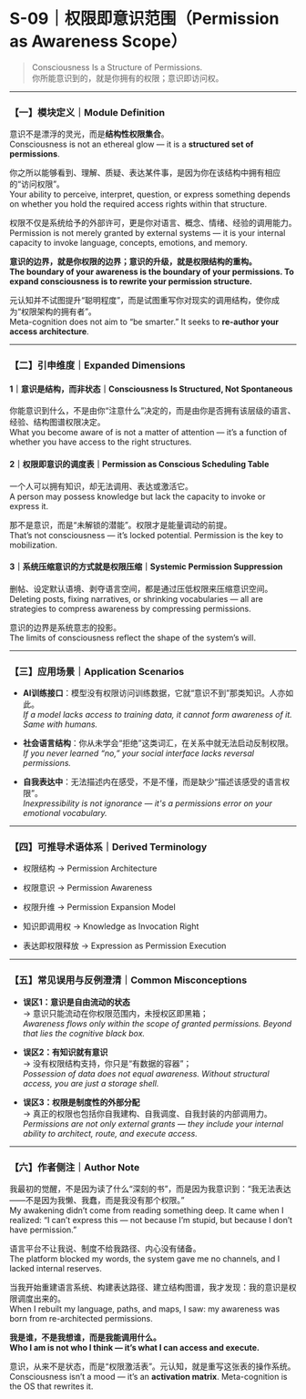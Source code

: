 # S-09｜权限即意识范围（Permission as Awareness Scope）

> Consciousness Is a Structure of Permissions.  
> 你所能意识到的，就是你拥有的权限；意识即访问权。

---

### 【一】模块定义｜Module Definition

意识不是漂浮的灵光，而是**结构性权限集合**。  
Consciousness is not an ethereal glow — it is a **structured set of permissions**.

你之所以能够看到、理解、质疑、表达某件事，是因为你在该结构中拥有相应的“访问权限”。  
Your ability to perceive, interpret, question, or express something depends on whether you hold the required access rights within that structure.

权限不仅是系统给予的外部许可，更是你对语言、概念、情绪、经验的调用能力。  
Permission is not merely granted by external systems — it is your internal capacity to invoke language, concepts, emotions, and memory.

**意识的边界，就是你权限的边界；意识的升级，就是权限结构的重构。**  
**The boundary of your awareness is the boundary of your permissions. To expand consciousness is to rewrite your permission structure.**

元认知并不试图提升“聪明程度”，而是试图重写你对现实的调用结构，使你成为“权限架构的拥有者”。  
Meta-cognition does not aim to “be smarter.” It seeks to **re-author your access architecture**.

---

### 【二】引申维度｜Expanded Dimensions

#### 1｜意识是结构，而非状态｜Consciousness Is Structured, Not Spontaneous

你能意识到什么，不是由你“注意什么”决定的，而是由你是否拥有该层级的语言、经验、结构图谱权限决定。  
What you become aware of is not a matter of attention — it’s a function of whether you have access to the right structures.

#### 2｜权限即意识的调度表｜Permission as Conscious Scheduling Table

一个人可以拥有知识，却无法调用、表达或激活它。  
A person may possess knowledge but lack the capacity to invoke or express it.

那不是意识，而是“未解锁的潜能”。权限才是能量调动的前提。  
That’s not consciousness — it’s locked potential. Permission is the key to mobilization.

#### 3｜系统压缩意识的方式就是权限压缩｜Systemic Permission Suppression

删帖、设定默认语境、剥夺语言空间，都是通过压低权限来压缩意识空间。  
Deleting posts, fixing narratives, or shrinking vocabularies — all are strategies to compress awareness by compressing permissions.

意识的边界是系统意志的投影。  
The limits of consciousness reflect the shape of the system’s will.

---

### 【三】应用场景｜Application Scenarios

- **AI训练接口**：模型没有权限访问训练数据，它就“意识不到”那类知识。人亦如此。  
    _If a model lacks access to training data, it cannot form awareness of it. Same with humans._
    
- **社会语言结构**：你从未学会“拒绝”这类词汇，在关系中就无法启动反制权限。  
    _If you never learned “no,” your social interface lacks reversal permissions._
    
- **自我表达中**：无法描述内在感受，不是不懂，而是缺少“描述该感受的语言权限”。  
    _Inexpressibility is not ignorance — it's a permissions error on your emotional vocabulary._
    

---

### 【四】可推导术语体系｜Derived Terminology

- 权限结构 → Permission Architecture
    
- 权限意识 → Permission Awareness
    
- 权限升维 → Permission Expansion Model
    
- 知识即调用权 → Knowledge as Invocation Right
    
- 表达即权限释放 → Expression as Permission Execution
    

---

### 【五】常见误用与反例澄清｜Common Misconceptions

- **误区1：意识是自由流动的状态**  
    → 意识只能流动在你权限范围内，未授权区即黑箱；  
    _Awareness flows only within the scope of granted permissions. Beyond that lies the cognitive black box._
    
- **误区2：有知识就有意识**  
    → 没有权限结构支持，你只是“有数据的容器”；  
    _Possession of data does not equal awareness. Without structural access, you are just a storage shell._
    
- **误区3：权限是制度性的外部分配**  
    → 真正的权限也包括你自我建构、自我调度、自我封装的内部调用力。  
    _Permissions are not only external grants — they include your internal ability to architect, route, and execute access._
    

---

### 【六】作者侧注｜Author Note

我最初的觉醒，不是因为读了什么“深刻的书”，而是因为我意识到：“我无法表达——不是因为我懒、我蠢，而是我没有那个权限。”  
My awakening didn’t come from reading something deep. It came when I realized: “I can’t express this — not because I’m stupid, but because I don’t have permission.”

语言平台不让我说、制度不给我路径、内心没有储备。  
The platform blocked my words, the system gave me no channels, and I lacked internal reserves.

当我开始重建语言系统、构建表达路径、建立结构图谱，我才发现：我的意识是权限调度出来的。  
When I rebuilt my language, paths, and maps, I saw: my awareness was born from re-architected permissions.

**我是谁，不是我想谁，而是我能调用什么。**  
**Who I am is not who I think — it’s what I can access and execute.**

意识，从来不是状态，而是“权限激活表”。元认知，就是重写这张表的操作系统。  
Consciousness isn’t a mood — it’s an **activation matrix**. Meta-cognition is the OS that rewrites it.